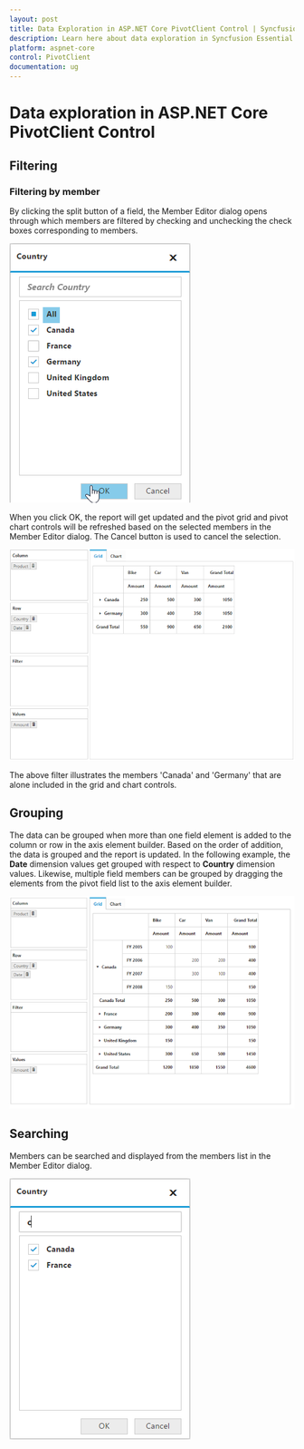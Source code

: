 ```yaml
---
layout: post
title: Data Exploration in ASP.NET Core PivotClient Control | Syncfusion
description: Learn here about data exploration in Syncfusion Essential ASP.NET Core PivotClient Control, and more.
platform: aspnet-core
control: PivotClient
documentation: ug
---
```


# Data exploration in ASP.NET Core PivotClient Control

## Filtering

### Filtering by member

By clicking the split button of a field, the Member Editor dialog opens through which members are filtered by checking and unchecking the check boxes corresponding to members.

![Member editor filtering in ASP NET Core pivot client control](Data-Exploration_images/relational-filterbymember.png)

 When you click OK, the report will get updated and the pivot grid and pivot chart controls will be refreshed based on the selected members in the Member Editor dialog. The Cancel button is used to cancel the selection.

![Filtered data in ASP NET Core pivot client control](Data-Exploration_images/relational-filter-grouping.png)

The above filter illustrates the members 'Canada' and 'Germany' that are alone included in the grid and chart controls.

## Grouping

The data can be grouped when more than one field element is added to the column or row in the axis element builder. Based on the order of addition, the data is grouped and the report is updated. In the following example, the **Date** dimension values get grouped with respect to **Country** dimension values. Likewise, multiple field members can be grouped by dragging the elements from the pivot field list to the axis element builder.

![Grouping in ASP NET Core pivot client control](Data-Exploration_images/relational-grouping.png)

## Searching

Members can be searched and displayed from the members list in the Member Editor dialog.

![Searching in ASP NET Core pivot client control](Data-Exploration_images/relationalsearchgrouping.png)
